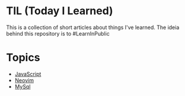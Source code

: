 # TIL (Today I Learned)

This is a collection of short articles about things I've learned.
The ideia behind this repository is to #LearnInPublic

# Topics

- [JavaScript](https://github.com/IgorGrieder/TIL/blob/main/JavaScript/main-js.md)
- [Neovim](https://github.com/IgorGrieder/TIL/blob/main/neovim/main-neovim.md) 
- [MySql](https://github.com/IgorGrieder/TIL/blob/main/MySql/main-mysql.md)
